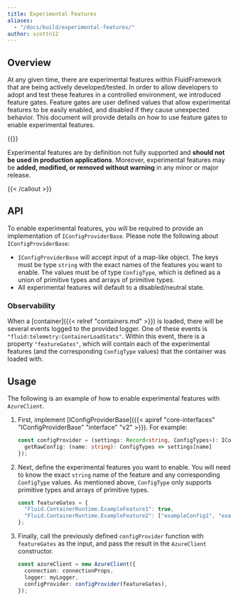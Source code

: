 ```yaml
---
title: Experimental Features
aliases:
  - "/docs/build/experimental-features/"
author: scottn12
---
```


## Overview

At any given time, there are experimental features within FluidFramework that are being actively developed/tested. In order to allow developers to adopt and test these features in a controlled environment, we introduced feature gates. Feature gates are user defined values that allow experimental features to be easily enabled, and disabled if they cause unexpected behavior. This document will provide details on how to use feature gates to enable experimental features.

{{<callout warning>}}

Experimental features are by definition not fully supported and **should not be used in production applications**. Moreover, experimental features may be **added, modified, or removed without warning** in any minor or major release.

{{< /callout >}}

## API

To enable experimental features, you will be required to provide an implementation of `IConfigProviderBase`. Please note the following about `IConfigProviderBase`:

-   `IConfigProviderBase` will accept input of a map-like object. The keys must be type `string` with the exact names of the features you want to enable. The values must be of type `ConfigType`, which is defined as a union of primitive types and arrays of primitive types.
-   All experimental features will default to a disabled/neutral state.

### Observability

When a [container]({{< relref "containers.md" >}}) is loaded, there will be several events logged to the provided logger. One of these events is `"fluid:telemetry:ContainerLoadStats"`. Within this event, there is a property `"featureGates"`, which will contain each of the experimental features (and the corresponding `ConfigType` values) that the container was loaded with.

## Usage

The following is an example of how to enable experimental features with `AzureClient`.

1. First, implement [IConfigProviderBase]({{< apiref "core-interfaces" "IConfigProviderBase" "interface" "v2" >}}). For example:

    ```typescript
    const configProvider = (settings: Record<string, ConfigTypes>): IConfigProviderBase => ({
      getRawConfig: (name: string): ConfigTypes => settings[name]
    });
    ```

2. Next, define the experimental features you want to enable. You will need to know the exact `string` name of the feature and any corresponding `ConfigType` values. As mentioned above, `ConfigType` only supports primitive types and arrays of primitive types.

    ```typescript
    const featureGates = {
      "Fluid.ContainerRuntime.ExampleFeature1": true,
      "Fluid.ContainerRuntime.ExampleFeature2": ["exampleConfig1", "exampleConfig2"],
    };
    ```

3. Finally, call the previously defined `configProvider` function with `featureGates` as the input, and pass the result in the `AzureClient` constructor.

    ```typescript
    const azureClient = new AzureClient({ 
      connection: connectionProps, 
      logger: myLogger, 
      configProvider: configProvider(featureGates),
    });
    ```
